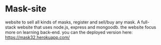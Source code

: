 # Mask-site
website to sell all kinds of masks, register and sell/buy any mask.
A full-stack website that uses node.js, express and mongoodb.
the website focus more on learning back-end.
you can the deployed version here: https://mask32.herokuapp.com/ 
